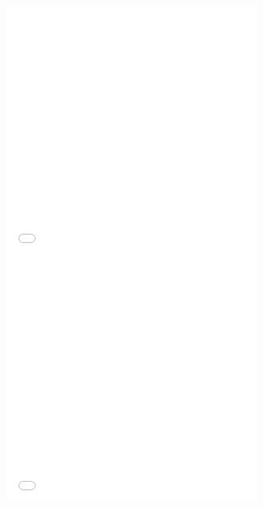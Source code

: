 
<iframe
  id="inlineFrameExample"
  title="Inline Frame Example"
  width="100%"
  height="500"
  frameborder="0"
  src="/aileron-website/graph/foo.html">
</iframe>

<iframe
  id="inlineFrameExample"
  title="Inline Frame Example"
  width="100%"
  height="500"
  frameborder="0"
  src="/aileron-website/graph/table.html">
</iframe>
